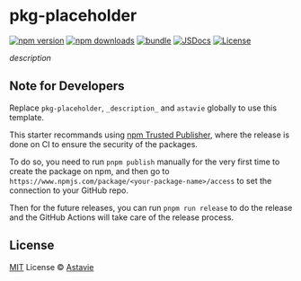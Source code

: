 # pkg-placeholder

[![npm version][npm-version-src]][npm-version-href]
[![npm downloads][npm-downloads-src]][npm-downloads-href]
[![bundle][bundle-src]][bundle-href]
[![JSDocs][jsdocs-src]][jsdocs-href]
[![License][license-src]][license-href]

_description_

## Note for Developers

Replace `pkg-placeholder`, `_description_` and `astavie` globally to use this template.

This starter recommands using [npm Trusted Publisher](https://github.com/e18e/ecosystem-issues/issues/201), where the release is done on CI to ensure the security of the packages.

To do so, you need to run `pnpm publish` manually for the very first time to create the package on npm, and then go to `https://www.npmjs.com/package/<your-package-name>/access` to set the connection to your GitHub repo.

Then for the future releases, you can run `pnpm run release` to do the release and the GitHub Actions will take care of the release process.

## License

[MIT](./LICENSE) License © [Astavie](https://github.com/astavie)

<!-- Badges -->

[npm-version-src]: https://img.shields.io/npm/v/pkg-placeholder?style=flat&colorA=080f12&colorB=1fa669
[npm-version-href]: https://npmjs.com/package/pkg-placeholder
[npm-downloads-src]: https://img.shields.io/npm/dm/pkg-placeholder?style=flat&colorA=080f12&colorB=1fa669
[npm-downloads-href]: https://npmjs.com/package/pkg-placeholder
[bundle-src]: https://img.shields.io/bundlephobia/minzip/pkg-placeholder?style=flat&colorA=080f12&colorB=1fa669&label=minzip
[bundle-href]: https://bundlephobia.com/result?p=pkg-placeholder
[license-src]: https://img.shields.io/github/license/astavie/pkg-placeholder.svg?style=flat&colorA=080f12&colorB=1fa669
[license-href]: https://github.com/astavie/pkg-placeholder/blob/main/LICENSE
[jsdocs-src]: https://img.shields.io/badge/jsdocs-reference-080f12?style=flat&colorA=080f12&colorB=1fa669
[jsdocs-href]: https://www.jsdocs.io/package/pkg-placeholder
